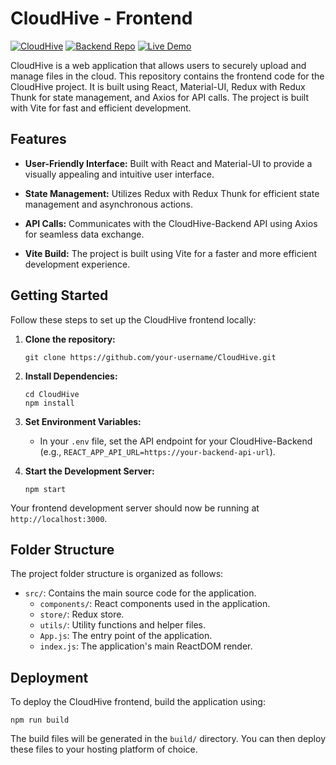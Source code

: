 # CloudHive - Frontend

[![CloudHive](https://img.shields.io/badge/CloudHive-Frontend-brightgreen)](https://github.com/SomnathKar000/CloudHive)
[![Backend Repo](https://img.shields.io/badge/Backend%20Repo-CloudHive%20Backend-blue)](https://github.com/SomnathKar000/CloudHive-Backend)
[![Live Demo](https://img.shields.io/badge/Live%20Demo-Cloud%20Hive-9cf)](https://cloud-hive.vercel.app/)

CloudHive is a web application that allows users to securely upload and manage files in the cloud. This repository contains the frontend code for the CloudHive project. It is built using React, Material-UI, Redux with Redux Thunk for state management, and Axios for API calls. The project is built with Vite for fast and efficient development.

## Features

- **User-Friendly Interface:** Built with React and Material-UI to provide a visually appealing and intuitive user interface.

- **State Management:** Utilizes Redux with Redux Thunk for efficient state management and asynchronous actions.

- **API Calls:** Communicates with the CloudHive-Backend API using Axios for seamless data exchange.

- **Vite Build:** The project is built using Vite for a faster and more efficient development experience.

## Getting Started

Follow these steps to set up the CloudHive frontend locally:

1. **Clone the repository:**

   ```shell
   git clone https://github.com/your-username/CloudHive.git
   ```

2. **Install Dependencies:**

   ```shell
   cd CloudHive
   npm install
   ```

3. **Set Environment Variables:**

   - In your `.env` file, set the API endpoint for your CloudHive-Backend (e.g., `REACT_APP_API_URL=https://your-backend-api-url`).

4. **Start the Development Server:**
   ```shell
   npm start
   ```

Your frontend development server should now be running at `http://localhost:3000`.

## Folder Structure

The project folder structure is organized as follows:

- `src/`: Contains the main source code for the application.
  - `components/`: React components used in the application.
  - `store/`: Redux store.
  - `utils/`: Utility functions and helper files.
  - `App.js`: The entry point of the application.
  - `index.js`: The application's main ReactDOM render.

## Deployment

To deploy the CloudHive frontend, build the application using:

```shell
npm run build
```

The build files will be generated in the `build/` directory. You can then deploy these files to your hosting platform of choice.
